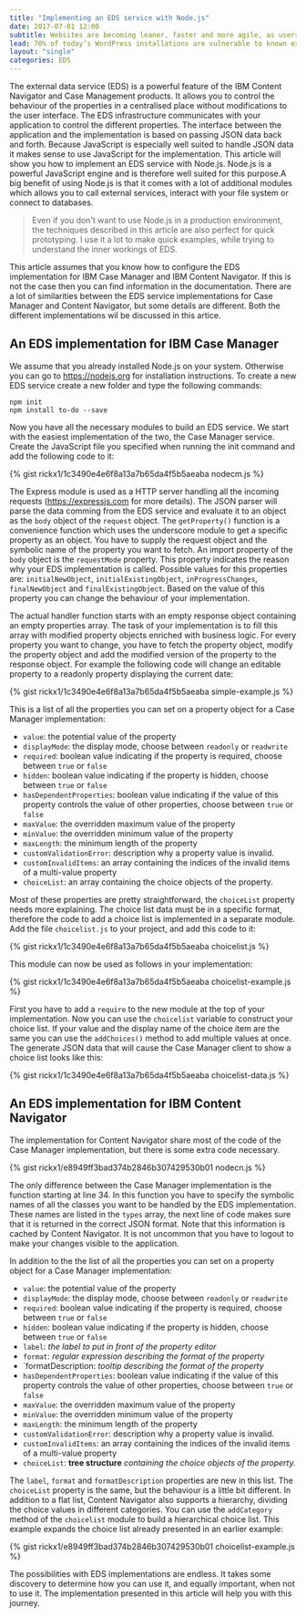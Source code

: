 ```yaml
---
title: "Implementing an EDS service with Node.js"
date: 2017-07-01 12:00
subtitle: Websites are becoming leaner, faster and more agile, as users demand quick, seamless experiences.
lead: 70% of today’s WordPress installations are vulnerable to known exploits (and WordPress powers more than 25% of the web). WordPress is used by 58.8% of all the websites whose content management system we know.
layout: "single"
categories: EDS
---
```



The external data service (EDS) is a powerful feature of the IBM Content Navigator and Case Management products. It allows you to control the behaviour of the properties in a centralised place without modifications to the user interface. The EDS infrastructure communicates with your application to control the different properties. The interface between the application and the implementation is based on passing JSON data back and forth. Because JavaScript is especially well suited to handle JSON data it makes sense to use JavaScript for the implementation. This article will show you how to implement an EDS service with Node.js. Node.js is a powerful JavaScript engine and is therefore well suited for this purpose.<!--more-->A big benefit of using Node.js is that it comes with a lot of additional modules which allows you to call external services, interact with your file system or connect to databases.

<blockquote>Even if you don't want to use Node.js in a production environment, the techniques described in this article are also perfect for quick prototyping. I use it a lot to make quick examples, while trying to understand the inner workings of EDS.</blockquote>

This article assumes that you know how to configure the EDS implementation for IBM Case Manager and IBM Content Navigator. If this is not the case then you can find information in the documentation. There are a lot of similarities between the EDS service implementations for Case Manager and Content Navigator, but some details are different. Both the different implementations wil be discussed in this artice.

<h2>An EDS implementation for IBM Case Manager</h2>

We assume that you already installed Node.js on your system. Otherwise you can go to https://nodejs.org for installation instructions. To create a new EDS service create a new folder and type the following commands:
```
npm init
npm install to-do --save
```
Now you have all the necessary modules to build an EDS service. We start with the easiest implementation of the two, the Case Manager service. Create the JavaScript file you specified when running the init command and add the following code to it:

{% gist rickx1/1c3490e4e6f8a13a7b65da4f5b5aeaba nodecm.js %}

The Express module is used as a HTTP server handling all the incoming requests (https://expressjs.com for more details). The JSON parser will parse the data comming from the EDS service and evaluate it to an object as the `body` object of the `request` object. The `getProperty()` function is a convenience function which uses the underscore module to get a specific property as an object. You have to supply the request object and the symbolic name of the property you want to fetch. An import property of the `body` object is the `requestMode` property. This property indicates the reason why your EDS implementation is called. Possible values for this properties are: `initialNewObject`, `initialExistingObject`, `inProgressChanges`, `finalNewObject` and `finalExistingObject`. Based on the value of this property you can change the behaviour of your implementation.

The actual handler function starts with an empty response object containing an empty properties array. The task of your implementation is to fill this array with modified property objects enriched with business logic. For every property you want to change, you have to fetch the property object, modify the property object and add the modified version of the property to the response object. For example the following code will change an editable property to a readonly property displaying the current date:

{% gist rickx1/1c3490e4e6f8a13a7b65da4f5b5aeaba simple-example.js %}

This is a list of all the properties you can set on a property object for a Case Manager implementation:
* `value`: the potential value of the property
* `displayMode`: the display mode, choose between `readonly` or `readwrite`
* `required`: boolean value indicating if the property is required, choose between `true` or `false`
* `hidden`: boolean value indicating if the property is hidden, choose between `true` or `false`
* `hasDependentProperties`: boolean value indicating if the value of this property controls the value of other properties, choose between `true` or `false`
* `maxValue`: the overridden maximum value of the property
* `minValue`: the overridden minimum value of the property
* `maxLength`: the minimum length of the property
* `customValidationError`: description why a property value is invalid.
* `customInvalidItems`: an array containing the indices of the invalid items of a multi-value property
* `choiceList`: an array containing the choice objects of the property.

Most of these properties are pretty straightforward, the `choiceList` property needs more explaining. The choice list data must be in a specific format, therefore the code to add a choice list is implemented in a separate module. Add the file `choicelist.js` to your project, and add this code to it:

{% gist rickx1/1c3490e4e6f8a13a7b65da4f5b5aeaba choicelist.js %}

This module can now be used as follows in your implementation:

{% gist rickx1/1c3490e4e6f8a13a7b65da4f5b5aeaba choicelist-example.js %}

First you have to add a `require` to the new module at the top of your implementation. Now you can use the `choicelist` variable to construct your choice list. If your value and the display name of the choice item are the same you can use the `addChoices()` method to add multiple values at once. The generate JSON data that will cause the Case Manager client to show a choice list looks like this:

{% gist rickx1/1c3490e4e6f8a13a7b65da4f5b5aeaba choicelist-data.js %}

<h2>An EDS implementation for IBM Content Navigator</h2>

The implementation for Content Navigator share most of the code of the Case Manager implementation, but there is some extra code necessary.

{% gist rickx1/e8949ff3bad374b2846b307429530b01 nodecn.js %}

The only difference between the Case Manager implementation is the function starting at line 34. In this function you have to specify the symbolic names of all the classes you want to be handled by the EDS implementation. These names are listed in the `types` array, the next line of code makes sure that it is returned in the correct JSON format. Note that this information is cached by Content Navigator. It is not uncommon that you have to logout to make your changes visible to the application.

In addition to the the list of all the properties you can set on a property object for a Case Manager implementation:
* `value`: the potential value of the property
* `displayMode`: the display mode, choose between `readonly` or `readwrite`
* `required`: boolean value indicating if the property is required, choose between `true` or `false`
* `hidden`: boolean value indicating if the property is hidden, choose between `true` or `false`
* `label`: _the label to put in front of the property editor_
* `format`: _regular expression describing the format of the property_
* `formatDescription: _tooltip describing the format of the property_
* `hasDependentProperties`: boolean value indicating if the value of this property controls the value of other properties, choose between `true` or `false`
* `maxValue`: the overridden maximum value of the property
* `minValue`: the overridden minimum value of the property
* `maxLength`: the minimum length of the property
* `customValidationError`: description why a property value is invalid.
* `customInvalidItems`: an array containing the indices of the invalid items of a multi-value property
* `choiceList`: **tree structure** _containing the choice objects of the property._

The `label`, `format` and `formatDescription` properties are new in this list. The `choiceList` property is the same, but the behaviour is a little bit different. In addition to a flat list, Content Navigator also supports a hierarchy, dividing the choice values in different categories. You can use the `addCategory` method of the `choicelist` module to build a hierarchical choice list. This example expands the choice list already presented in an earlier example:

{% gist rickx1/e8949ff3bad374b2846b307429530b01 choicelist-example.js %}

The possibilities with EDS implementations are endless. It takes some discovery to determine how you can use it, and equally important, when not to use it. The implementation presented in this article will help you with this journey.
